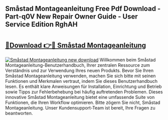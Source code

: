 ## Småstad Montageanleitung Free Pdf Download - Part-q0V New Repair Owner Guide - User Service Edition RghAH

# <h2><a href="http://df74mug.blite.top/?on=Sm%c3%a5stad+Montageanleitung">🔗Download 👉🔴 Småstad Montageanleitung</a></h2>

[![Småstad Montageanleitung new download](https://i.imgur.com/lujVjoI.png)](http://df74mug.blite.top/?on=Sm%c3%a5stad+Montageanleitung)
Willkommen beim Småstad Montageanleitung-Benutzerhandbuch, Ihrer zentralen Ressource zum Verständnis und zur Verwendung Ihres neuen Produkts. Bevor Sie Ihren Småstad Montageanleitung verwenden, machen Sie sich bitte mit seinen Funktionen und Merkmalen vertraut, indem Sie dieses Benutzerhandbuch lesen. Es enthält klare Anweisungen für Installation, Einrichtung und Betrieb sowie Tipps zur Fehlerbehebung bei häufig auftretenden Problemen. Dieses innovative Småstad Montageanleitung bietet eine umfassende Suite von Funktionen, die Ihren Workflow optimieren. Bitte zögern Sie nicht, Småstad Montageanleitung. Unser Kundensupport-Team ist bereit, Ihre Fragen zu beantworten.
